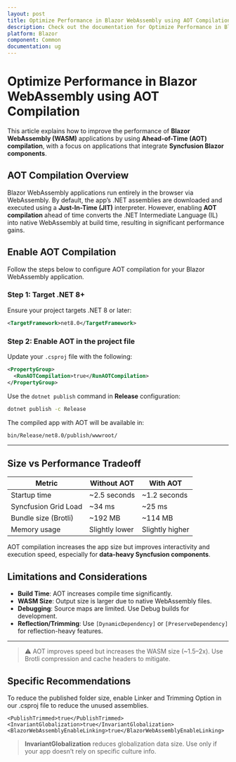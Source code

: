 ```yaml
---
layout: post
title: Optimize Performance in Blazor WebAssembly using AOT Compilation - Syncfusion
description: Check out the documentation for Optimize Performance in Blazor WebAssembly in Blazor
platform: Blazor
component: Common
documentation: ug
---
```

# Optimize Performance in Blazor WebAssembly using AOT Compilation

This article explains how to improve the performance of **Blazor WebAssembly (WASM)** applications by using **Ahead-of-Time (AOT) compilation**, with a focus on applications that integrate **Syncfusion Blazor components**.

## AOT Compilation Overview

Blazor WebAssembly applications run entirely in the browser via WebAssembly. By default, the app’s .NET assemblies are downloaded and executed using a **Just-In-Time (JIT)** interpreter. However, enabling **AOT compilation** ahead of time converts the .NET Intermediate Language (IL) into native WebAssembly at build time, resulting in significant performance gains.

## Enable AOT Compilation

Follow the steps below to configure AOT compilation for your Blazor WebAssembly application.

### Step 1: Target .NET 8+

Ensure your project targets .NET 8 or later:

```xml
<TargetFramework>net8.0</TargetFramework>
```

### Step 2: Enable AOT in the project file

Update your `.csproj` file with the following:

```xml
<PropertyGroup>
  <RunAOTCompilation>true</RunAOTCompilation>
</PropertyGroup>
```

Use the `dotnet publish` command in **Release** configuration:

```bash
dotnet publish -c Release
```

The compiled app with AOT will be available in:
```
bin/Release/net8.0/publish/wwwroot/
```

---

## Size vs Performance Tradeoff

| Metric                     | Without AOT          | With AOT             |
|----------------------------|----------------------|----------------------|
| Startup time               | ~2.5 seconds         | ~1.2 seconds         |
| Syncfusion Grid Load       | ~34 ms               | ~25 ms              |
| Bundle size (Brotli)       | ~192 MB              | ~114 MB              |
| Memory usage               | Slightly lower       | Slightly higher      |

AOT compilation increases the app size but improves interactivity and execution speed, especially for **data-heavy Syncfusion components**.

## Limitations and Considerations

- **Build Time**: AOT increases compile time significantly.
- **WASM Size**: Output size is larger due to native WebAssembly files.
- **Debugging**: Source maps are limited. Use Debug builds for development.
- **Reflection/Trimming**: Use `[DynamicDependency]` or `[PreserveDependency]` for reflection-heavy features.

---

> ⚠️ AOT improves speed but increases the WASM size (~1.5–2x). Use Brotli compression and cache headers to mitigate.

## Specific Recommendations

To reduce the published folder size, enable Linker and Trimming Option in our .csproj file to reduce the unused assemblies.

```
<PublishTrimmed>true</PublishTrimmed>
<InvariantGlobalization>true</InvariantGlobalization>
<BlazorWebAssemblyEnableLinking>true</BlazorWebAssemblyEnableLinking>

```
> **InvariantGlobalization** reduces globalization data size. Use only if your app doesn’t rely on specific culture info.




